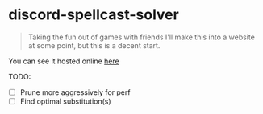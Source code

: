 # discord-spellcast-solver

> Taking the fun out of games with friends I'll make this into a website at some
> point, but this is a decent start.

You can see it hosted online [here](http://spellcast.linolevan.com)

TODO:

- [ ] Prune more aggressively for perf
- [ ] Find optimal substitution(s)
